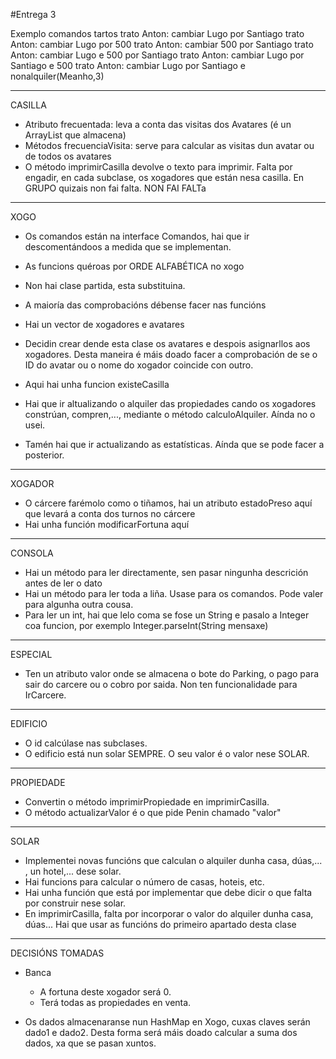 ﻿#Entrega 3

Exemplo comandos tartos
trato Anton: cambiar Lugo por Santiago
    trato Anton: cambiar Lugo por 500
    trato Anton: cambiar 500 por Santiago
    trato Anton: cambiar Lugo e 500 por Santiago
    trato Anton: cambiar Lugo por Santiago e 500
    trato Anton: cambiar Lugo por Santiago e nonalquiler(Meanho,3)


__________________________
CASILLA

 - Atributo frecuentada: leva a conta das visitas dos Avatares (é un ArrayList que almacena)
 - Métodos frecuenciaVisita: serve para calcular as visitas dun avatar ou de todos os avatares
 - O método imprimirCasilla devolve o texto para imprimir. Falta por engadir, en cada subclase, os xogadores que están nesa casilla. En GRUPO quizais non fai falta. NON FAI FALTa
__________________________
XOGO

 - Os comandos están na interface Comandos, hai que ir descomentándoos a medida que se implementan.
 - As funcions quéroas por ORDE ALFABÉTICA no xogo
 - Non hai clase partida, esta substituina.
 - A maioría das comprobacións débense facer nas funcións
 - Hai un vector de xogadores e avatares
 - Decidin crear dende esta clase os avatares e despois asignarllos aos xogadores. Desta maneira é máis doado facer a comprobación de se o ID do avatar ou o nome do xogador coincide con outro.
 - Aqui hai unha funcion existeCasilla

 - Hai que ir altualizando o alquiler das propiedades cando os xogadores constrúan, compren,..., mediante o método calculoAlquiler. Aínda no o usei.
 - Tamén hai que ir actualizando as estatísticas. Aínda que se pode facer a posterior.
__________________________
XOGADOR

 - O cárcere farémolo como o tiñamos, hai un atributo estadoPreso aquí que levará a conta dos turnos no cárcere
 - Hai unha función modificarFortuna aquí

__________________________
CONSOLA

 - Hai un método para ler directamente, sen pasar ningunha descrición antes de ler o dato
 - Hai un método para ler toda a liña. Usase para os comandos. Pode valer para algunha outra cousa.
 - Para ler un int, hai que lelo coma se fose un String e pasalo a Integer coa funcion, por exemplo Integer.parseInt(String mensaxe)

__________________________
ESPECIAL

 - Ten un atributo valor onde se almacena o bote do Parking, o pago para sair do carcere ou o cobro por saida. Non ten funcionalidade para IrCarcere.

__________________________
EDIFICIO

 - O id calcúlase nas subclases.
 - O edificio está nun solar SEMPRE. O seu valor é o valor nese SOLAR.

__________________________
PROPIEDADE

 - Convertin o método imprimirPropiedade en imprimirCasilla.
 - O método actualizarValor é o que pide Penin chamado "valor"

__________________________
SOLAR

 - Implementei novas funcións que calculan o alquiler dunha casa, dúas,... , un hotel,... dese solar.
 - Hai funcions para calcular o número de casas, hoteis, etc.
 - Hai unha función que está por implementar que debe dicir o que falta por construir nese solar.
 - En imprimirCasilla, falta por incorporar o valor do alquiler dunha casa, dúas... Hai que usar as funcións do primeiro apartado desta clase

__________________________
DECISIÓNS  TOMADAS

- Banca
    * A fortuna deste xogador será 0.
    * Terá todas as propiedades en venta.

 - Os dados almacenaranse nun HashMap en Xogo, cuxas claves serán dado1 e dado2. Desta forma será máis doado calcular a suma dos dados, xa que se pasan xuntos.
    